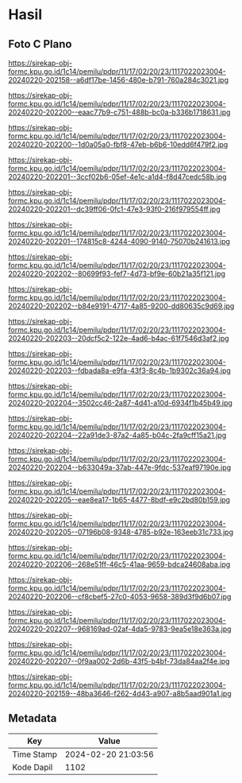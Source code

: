 # Hasil

## Foto C Plano

https://sirekap-obj-formc.kpu.go.id/1c14/pemilu/pdpr/11/17/02/20/23/1117022023004-20240220-202158--a6df17be-1456-480e-b791-760a284c3021.jpg

https://sirekap-obj-formc.kpu.go.id/1c14/pemilu/pdpr/11/17/02/20/23/1117022023004-20240220-202200--eaac77b9-c751-488b-bc0a-b336b1718631.jpg

https://sirekap-obj-formc.kpu.go.id/1c14/pemilu/pdpr/11/17/02/20/23/1117022023004-20240220-202200--1d0a05a0-fbf8-47eb-b6b6-10edd6f479f2.jpg

https://sirekap-obj-formc.kpu.go.id/1c14/pemilu/pdpr/11/17/02/20/23/1117022023004-20240220-202201--3ccf02b6-05ef-4e1c-a1d4-f8d47cedc58b.jpg

https://sirekap-obj-formc.kpu.go.id/1c14/pemilu/pdpr/11/17/02/20/23/1117022023004-20240220-202201--dc39ff06-0fc1-47e3-93f0-216f979554ff.jpg

https://sirekap-obj-formc.kpu.go.id/1c14/pemilu/pdpr/11/17/02/20/23/1117022023004-20240220-202201--174815c8-4244-4090-9140-75070b241613.jpg

https://sirekap-obj-formc.kpu.go.id/1c14/pemilu/pdpr/11/17/02/20/23/1117022023004-20240220-202202--80699f93-fef7-4d73-bf9e-60b21a35f121.jpg

https://sirekap-obj-formc.kpu.go.id/1c14/pemilu/pdpr/11/17/02/20/23/1117022023004-20240220-202202--b84e9191-4717-4a85-9200-dd80635c9d69.jpg

https://sirekap-obj-formc.kpu.go.id/1c14/pemilu/pdpr/11/17/02/20/23/1117022023004-20240220-202203--20dcf5c2-122e-4ad6-b4ac-61f7546d3af2.jpg

https://sirekap-obj-formc.kpu.go.id/1c14/pemilu/pdpr/11/17/02/20/23/1117022023004-20240220-202203--fdbada8a-e9fa-43f3-8c4b-1b9302c36a94.jpg

https://sirekap-obj-formc.kpu.go.id/1c14/pemilu/pdpr/11/17/02/20/23/1117022023004-20240220-202204--3502cc46-2a87-4d41-a10d-6934f1b45b49.jpg

https://sirekap-obj-formc.kpu.go.id/1c14/pemilu/pdpr/11/17/02/20/23/1117022023004-20240220-202204--22a91de3-87a2-4a85-b04c-2fa9cff15a21.jpg

https://sirekap-obj-formc.kpu.go.id/1c14/pemilu/pdpr/11/17/02/20/23/1117022023004-20240220-202204--b633049a-37ab-447e-9fdc-537eaf97190e.jpg

https://sirekap-obj-formc.kpu.go.id/1c14/pemilu/pdpr/11/17/02/20/23/1117022023004-20240220-202205--eae8ea17-1b65-4477-8bdf-e9c2bd80b159.jpg

https://sirekap-obj-formc.kpu.go.id/1c14/pemilu/pdpr/11/17/02/20/23/1117022023004-20240220-202205--07196b08-9348-4785-b92e-163eeb31c733.jpg

https://sirekap-obj-formc.kpu.go.id/1c14/pemilu/pdpr/11/17/02/20/23/1117022023004-20240220-202206--268e51ff-46c5-41aa-9659-bdca24608aba.jpg

https://sirekap-obj-formc.kpu.go.id/1c14/pemilu/pdpr/11/17/02/20/23/1117022023004-20240220-202206--cf8cbef5-27c0-4053-9658-389d3f9d6b07.jpg

https://sirekap-obj-formc.kpu.go.id/1c14/pemilu/pdpr/11/17/02/20/23/1117022023004-20240220-202207--968169ad-02af-4da5-9783-9ea5e18e363a.jpg

https://sirekap-obj-formc.kpu.go.id/1c14/pemilu/pdpr/11/17/02/20/23/1117022023004-20240220-202207--0f9aa002-2d6b-43f5-b4bf-73da84aa2f4e.jpg

https://sirekap-obj-formc.kpu.go.id/1c14/pemilu/pdpr/11/17/02/20/23/1117022023004-20240220-202159--48ba3646-f262-4d43-a907-a8b5aad901a1.jpg


## Metadata

| Key        | Value               |
| ---------- | ------------------- |
| Time Stamp | 2024-02-20 21:03:56 |
| Kode Dapil | 1102                |



